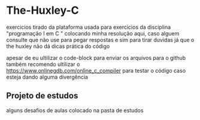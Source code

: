 # The-Huxley-C
exercicios tirado da plataforma usada para exercicios da disciplina "programação I em C "
colocando minha resolução aqui, caso alguem consulte que não use para pegar respostas e sim para tirar duvidas 
já que o the huxley não dá dicas prática do código

apesar de eu ultilizar o code-block para enviar os arquivos para o github
também recomendo ultilizar o https://www.onlinegdb.com/online_c_compiler para testar o código caso esteja dando alguma divergência

## Projeto de estudos

alguns desafios de aulas colocado na pasta de estudos 
